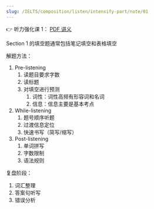 ```yaml
---
slug: /IELTS/composition/listen/intensify-part/note/01
---
```



👉 听力强化课 1： [PDF 讲义](./听力强化1.pdf)

Section 1 的填空题通常包括笔记填空和表格填空

解题方法：
1. Pre-listening
   1. 读题目要求字数
   2. 读标题
   3. 对填空进行预测
      1. 词性：词性高频有形容词和名词
      2. 信息：信息主要是基本考点
2. While-listening
   1. 题号顺序听题
   2. 过渡信息定位
   3. 快速书写（简写/缩写）
3. Post-listening
   1. 单词拼写
   2. 字数限制
   3. 语法规则

复盘阶段：
1. 词汇整理
2. 答案句听写
3. 错误分析